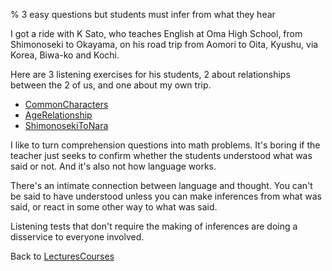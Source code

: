 % 3 easy questions but students must infer from what they hear

I got a ride with K Sato, who teaches English at Oma High School, from Shimonoseki to Okayama, on his road trip from Aomori to Oita, Kyushu, via Korea, Biwa-ko and Kochi.

Here are 3 listening exercises for his students, 2 about relationships between the 2 of us, and one about my own trip.

- [CommonCharacters](CommonCharacters.html)
- [AgeRelationship](AgeRelationship.html)
- [ShimonosekiToNara](ShimonosekiToNara.html)

I like to turn comprehension questions into math problems. It's boring if the teacher just seeks to confirm whether the students understood what was said or not. And it's also not how language works.

There's an intimate connection between language and thought. You can't be said to have understood unless you can make inferences from what was said, or react in some other way to what was said.

Listening tests that don't require the making of inferences are doing a disservice to everyone involved.

Back to [LecturesCourses](LecturesCourses.html)

